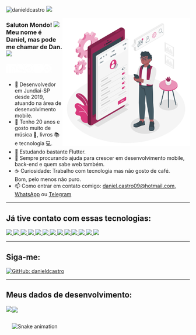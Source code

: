 <a align="left"><img src="https://komarev.com/ghpvc/?username=danieldcastro&color=d83a7c&label=Visualiza%C3%A7%C3%B5es+do+perfil&style=flat-square" alt="danieldcastro" /></a>
<a href="https://www.buymeacoffee.com/danieldcastro" target="_blank">
  <img width="135" src="https://img.shields.io/badge/Buy_Me_A_Toddynho-d83a7c?style=for-the-badge&logo=buy-me-a-coffee&logoColor=white">
</a>
  
<img src="https://github.com/danieldcastro/danieldcastro/raw/main/imagens/ilustracao.png" min-width="350px" max-width="350px" width="350px" align="right" alt="/">
  
### Saluton Mondo! <img src="https://github.com/TheDudeThatCode/TheDudeThatCode/blob/master/Assets/Earth.gif" width="24px"></br>Meu nome é Daniel, mas pode me chamar de Dan.  <img src="https://github.com/TheDudeThatCode/TheDudeThatCode/blob/master/Assets/Hi.gif" width="29px">

<a href="https://www.linkedin.com/in/danieldecastromarciano/" target="_blank">
  <img align="left" alt="Linkedin" src="https://github.com/danieldcastro/danieldcastro/raw/main/imagens/linkedin.png" width="25px" />
</a>

<a href="https://api.whatsapp.com/send?phone=5511994763908" target="_blank">
  <img align="left" alt="Whats" src="https://github.com/danieldcastro/danieldcastro/raw/main/imagens/whats.png" width="25px" />
</a>  

<a href="https://t.me/danieldcastro" target="_blank">
  <img align="left" alt="Telegram" src="https://github.com/danieldcastro/danieldcastro/raw/main/imagens/telegram.png" width="25px" />
</a>
                                                                                                                                                                                   <a href="https://www.facebook.com/danieldecastromarciano" target="_blank">
  <img align="left" alt="Facebook" src="https://github.com/danieldcastro/danieldcastro/raw/main/imagens/facebook.png" width="25px" />
</a>

<a href="https://www.instagram.com/d.cmarciano" target="_blank">
  <img align="left" alt="Instagram" src="https://github.com/danieldcastro/danieldcastro/raw/main/imagens/instagram.png" width="25px" />
</a>
                                                                                                                                       
<br><br/>

-  :iphone: Desenvolvedor em Jundiaí-SP desde 2019, atuando na área de desenvolvimento mobile.
- :rainbow: Tenho 20 anos e gosto muito de música 🎹, livros 📚 e tecnologia 💻.
- 🌱 Estudando bastante Flutter.
- 🤔 Sempre procurando ajuda para crescer em desenvolvimento mobile, back-end e quem sabe web também.
- ☕ Curiosidade: Trabalho com tecnologia mas não gosto de café.</br>Bom, pelo menos não puro.
- 📫 Como entrar em contato comigo: [daniel.castro09@hotmail.com](mailto:daniel.castro09@hotmail.com), [WhatsApp](https://api.whatsapp.com/send?phone=5511994763908&text=Tudo%20blz%2C%20Dan?%20Cheguei%20aqui%20pelo%20perfil%20do%20GitHub.) ou [Telegram](https://t.me/danieldcastro)

---

## Já tive contato com essas tecnologias:
<a href="https://flutter.dev/" target="_blank">
  <img height="26" src="https://img.shields.io/badge/Flutter-02569B?style=for-the-badge&logo=flutter&logoColor=white">
</a>
<a href="https://dart.dev/" target="_blank">
  <img height="26" src="https://img.shields.io/badge/Dart-0175C2?style=for-the-badge&logo=dart&logoColor=white">
</a>
<a href="https://pub.dev/packages/get" target="_blank">
  <img height="26" src="https://img.shields.io/badge/Getx-6d12b8?style=for-the-badge">
</a>
<a href="https://firebase.google.com/?hl=pt" target="_blank">
  <img height="26" src="https://img.shields.io/badge/firebase-f58410?style=for-the-badge&logo=firebase&logoColor=white">
</a>
<a href="https://www.android.com/intl/pt-BR_br/" target="_blank">
  <img height="26" src="https://img.shields.io/badge/Android-2fd882?style=for-the-badge&logo=android&logoColor=white">
</a>
<a href="https://pt.wikipedia.org/wiki/HTML5" target="_blank">
  <img height="26" src="https://img.shields.io/badge/HTML5-E34F26?style=for-the-badge&logo=html5&logoColor=white">
</a>
<a href="https://pt.wikipedia.org/wiki/CSS3" target="_blank">
  <img height="26" src="https://img.shields.io/badge/CSS3-1572B6?style=for-the-badge&logo=css3&logoColor=white">
</a>
<a href="https://br.wordpress.org/" target="_blank">
  <img height="26" src="https://img.shields.io/badge/Wordpress-21759B?style=for-the-badge&logo=wordpress&logoColor=white">
</a>
<a href="https://git-scm.com/" target="_blank">
  <img height="26" src="https://img.shields.io/badge/Git-F05032?style=for-the-badge&logo=git&logoColor=white">
</a>
<a href="https://github.com/" target="_blank">
  <img height="26" src="https://img.shields.io/badge/GitHub-100000?style=for-the-badge&logo=github&logoColor=white">
</a>
<a href="https://canva.com/" target="_blank">
  <img height="26" src="https://img.shields.io/badge/Canva-%2300C4CC.svg?&style=for-the-badge&logo=Canva&logoColor=white">
</a>
<a href="https://code.visualstudio.com/" target="_blank">
  <img height="26" src="https://img.shields.io/badge/VS_Code-0078D4?style=for-the-badge&logo=visual%20studio%20code&logoColor=white">
</a>
<a href="https://developer.android.com/studio" target="_blank">
  <img height="26" src="https://img.shields.io/badge/android_studio-2fd882?style=for-the-badge&logo=android%20studio&logoColor=white">
</a>



	

----
## Siga-me:
[![GitHub: danieldcastro](https://img.shields.io/github/followers/danieldcastro?color=white&label=Seguidores&logo=GitHUb&style=for-the-badge)](https://github.com/danieldcastro)

----
## Meus dados de desenvolvimento:
<p align="left">
  <img   
      align="left"
      height="165" 
       src="https://github-readme-stats.vercel.app/api?username=danieldcastro&show_icons=true&theme=radical&locale=pt-br"
  /> 
  <img
      align="center"
      src="https://github-readme-stats.vercel.app/api/top-langs/?username=danieldcastro&layout=compact&theme=radical&locale=pt-br"
  />
</p>

##

![Snake animation](https://github.com/danieldcastro/danieldcastro/blob/output/github-contribution-grid-snake.svg)



                                                                                                                                       
